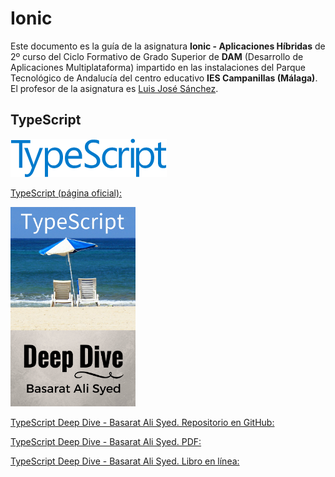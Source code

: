 # Ionic

Este documento es la guía de la asignatura **Ionic - Aplicaciones Híbridas** de 2º curso del Ciclo Formativo de Grado Superior de **DAM** (Desarrollo de Aplicaciones Multiplataforma) impartido en las instalaciones del Parque Tecnológico de Andalucía del centro educativo **IES Campanillas (Málaga)**. El profesor de la asignatura es [Luis José Sánchez](https://github.com/LuisJoseSanchez).

## TypeScript

<a href="https://www.typescriptlang.org/" target="_blank"><img src="img/typescriptlogo.png"></a>

[TypeScript (página oficial): ](https://www.typescriptlang.org/)

<a href="https://github.com/basarat/typescript-book" target="_blank"><img src="img/typescript.jpg" width="200px"></a>

[TypeScript Deep Dive - Basarat Ali Syed. Repositorio en GitHub: ](https://github.com/basarat/typescript-book)

[TypeScript Deep Dive - Basarat Ali Syed. PDF: ](https://www.gitbook.com/download/pdf/book/basarat/typescript)

[TypeScript Deep Dive - Basarat Ali Syed. Libro en línea: ](https://basarat.gitbooks.io/typescript/)



